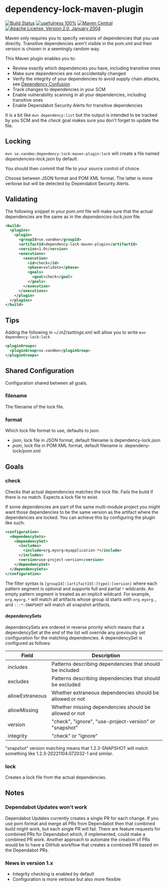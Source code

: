 # dependency-lock-maven-plugin

[![Build Status](https://img.shields.io/github/workflow/status/vandmo/dependency-lock-maven-plugin/Test%20and%20Release?label=Build)](https://github.com/vandmo/dependency-lock-maven-plugin/actions/workflows/test-and-release.yaml)
[![usefulness 100%](https://img.shields.io/badge/usefulness-100%25-success.svg?label=Usefulness)](https://www.google.com/search?q=pasta+machine)
[![Maven Central](https://img.shields.io/maven-central/v/se.vandmo/dependency-lock-maven-plugin.svg?label=Maven%20Central)](https://search.maven.org/artifact/se.vandmo/dependency-lock-maven-plugin)
[![Apache License, Version 2.0, January 2004](https://img.shields.io/github/license/apache/maven.svg?label=License)](https://www.apache.org/licenses/LICENSE-2.0)

Maven only requires you to specify versions of dependencies that you use directly.
Transitive dependencies aren't visible in the pom.xml and their version is chosen in a seemingly random way.

This Maven plugin enables you to:
* Review exactly which dependencies you have, including transitive ones
* Make sure dependencies are not accidentally changed
* Verify the integrity of your dependencies to avoid supply chain attacks, see [Dependency Confusion](https://fossa.com/blog/dependency-confusion-understanding-preventing-attacks/)
* Track changes to dependencies in your SCM
* Enable vulnerability scanning in all your dependencies, including transitive ones
* Enable Dependabot Security Alerts for transitive dependencies

It is a bit like `mvn dependency:list` but the output is intended to be tracked by you SCM
and the _check_ goal makes sure you don't forget to update the file.

Locking
-------
`mvn se.vandmo:dependency-lock-maven-plugin:lock`
will create a file named _dependencies-lock.json_ by default.

You should then commit that file to your source control of choice.

Choose between JSON format and POM XML format. The latter is more verbose but will be detected by Dependabot Security Alerts.

Validating
----------
The following snippet in your _pom.xml_ file will make sure that the actual
dependencies are the same as in the _dependencies-lock.json_ file.

```xml
<build>
  <plugins>
    <plugin>
      <groupId>se.vandmo</groupId>
      <artifactId>dependency-lock-maven-plugin</artifactId>
      <version>1.0</version>
      <executions>
        <execution>
          <id>check</id>
          <phase>validate</phase>
          <goals>
            <goal>check</goal>
          </goals>
        </execution>
      </executions>
    </plugin>
  </plugins>
</build>
```

Tips
----
Adding the following in _~/.m2/settings.xml_ will allow you to write `mvn dependency-lock:lock`

```xml
<pluginGroups>
  <pluginGroup>se.vandmo</pluginGroup>
</pluginGroups>
```

Shared Configuration
--------------------
Configuration shared between all goals.

### filename
The filename of the lock file.

### format
Which lock file format to use, defaults to _json_.
* _json_, lock file in JSON format, default filename is dependency-lock.json
* _pom_, lock file in POM XML format, default filename is .dependeny-lock/pom.xml

Goals
-----
### check
Checks that actual dependencies matches the lock file. Fails the build if there
is no match.
Expects a lock file to exist.

If some dependencies are part of the same multi-module project you might want those dependencies
to be the same version as the artifact where the dependencies are locked.
You can achieve this by configuring the plugin like such:
```xml
<configuration>
  <dependencySets>
    <dependencySet>
      <includes>
        <include>org.myorg:myapplication-*</include>
      </includes>
      <version>use-project-version</version>
    </dependencySet>
  </dependencySets>
</configuration>
```
The filter syntax is `[groupId]:[artifactId]:[type]:[version]`
where each pattern segment is optional and supports full and partial `*` wildcards.
An empty pattern segment is treated as an implicit wildcard.
For example, `org.myorg.*` will match all artifacts whose group id starts with `org.myorg.`, and  `:::*-SNAPSHOT` will match all snapshot artifacts.

#### dependencySets
dependencySets are ordered in reverse priority which means that a dependencySet at the end of the list will override any previously set configuration for the matching dependencies.
A dependencySet is configured as follows:

| Field           | Description                                              |
|-----------------|----------------------------------------------------------|
| includes        | Patterns describing dependencies that should be included |
| excludes        | Patterns describing dependencies that should be excluded |
| allowExtraneous | Whether extraneous dependencies should be allowed or not |
| allowMissing    | Whether missing dependencies should be allowed or not    |
| version         | "check", "ignore", "use-project-version" or "snapshot"   |
| integrity       | "check" or "ignore"                                      |

"snapshot" version matching means that 1.2.3-SNAPSHOT will match something like 1.2.3-20221104.072032-1 and similar.

### lock
Creates a lock file from the actual dependencies.

Notes
-----
### Dependabot Updates won't work
Dependabot Updates currently creates a single PR for each change.
If you use pom format and merge all PRs from Dependabot then that combined build might work, but each single PR will fail.
There are feature requests for combined PRs for Dependabot which, if implemented, could make a combined PR work.
Another approach to automate the creation of PRs would be to have a GitHub workflow that creates a combined PR based on the Dependabot PRs.

### News in version 1.x
* Integrity checking is enabled by default
* Configuration is more verbose but also more flexible
